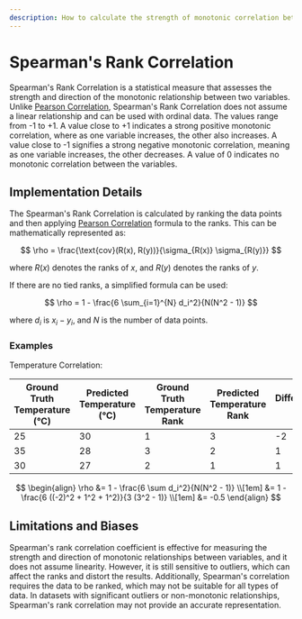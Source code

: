 ```yaml
---
description: How to calculate the strength of monotonic correlation between 2 variables
---
```


# Spearman's Rank Correlation

Spearman's Rank Correlation is a statistical measure that assesses the strength and direction of the monotonic relationship
between two variables. Unlike [Pearson Correlation](pearson-correlation.md), Spearman's Rank Correlation does not assume
a linear relationship and can be used with ordinal data. The values range from -1 to +1. A value close to +1 indicates a
strong positive monotonic correlation, where as one variable increases, the other also increases. A value close to -1
signifies a strong negative monotonic correlation, meaning as one variable increases, the other decreases. A value of
0 indicates no monotonic correlation between the variables.

## Implementation Details

The Spearman's Rank Correlation is calculated by ranking the data points and then applying
[Pearson Correlation](pearson-correlation.md) formula to the ranks. This can be mathematically represented as:

$$
\rho = \frac{\text{cov}(R(x), R(y))}{\sigma_{R(x)} \sigma_{R(y)}}
$$

where $R(x)$ denotes the ranks of $x$, and $R(y)$ denotes the ranks of $y$.

If there are no tied ranks, a simplified formula can be used:

$$
\rho = 1 - \frac{6 \sum_{i=1}^{N} d_i^2}{N(N^2 - 1)}
$$

where $d_i$ is $x_i - y_i$, and $N$ is the number of data points.

### Examples

Temperature Correlation:

<div class="grid" markdown>

| Ground Truth Temperature (&deg;C) | Predicted Temperature (&deg;C) | Ground Truth Temperature Rank | Predicted Temperature Rank | Differences $d_i$ |
| --- | --- | --- | --- | --- |
| 25  | 30  | 1  | 3  | -2  |
| 35  | 28  | 3  | 2  | 1   |
| 30  | 27  | 2  | 1  | 1  |

</div>

$$
\begin{align}
\rho &= 1 - \frac{6 \sum d_i^2}{N(N^2 - 1)} \\[1em]
&= 1 - \frac{6 ((-2)^2 + 1^2 + 1^2)}{3 (3^2 - 1)} \\[1em]
&= -0.5
\end{align}
$$

## Limitations and Biases

Spearman's rank correlation coefficient is effective for measuring the strength and direction of monotonic
relationships between variables, and it does not assume linearity. However, it is still sensitive to outliers, which
can affect the ranks and distort the results. Additionally, Spearman's correlation requires the data to be ranked,
which may not be suitable for all types of data. In datasets with significant outliers or non-monotonic relationships,
Spearman's rank correlation may not provide an accurate representation.
